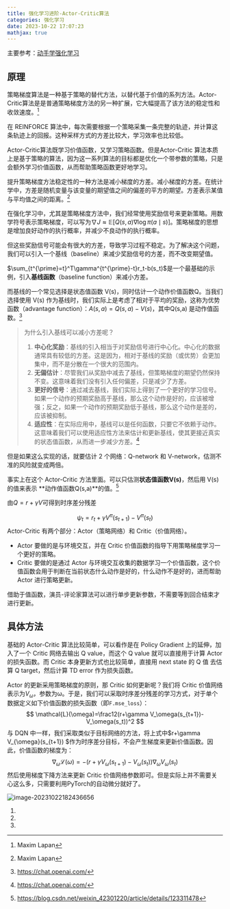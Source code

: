```yaml
---
title: 强化学习进阶-Actor-Critic算法
categories: 强化学习
date: 2023-10-22 17:07:23
mathjax: true
---
```


主要参考：[动手学强化学习](https://hrl.boyuai.com/chapter/2/actor-critic算法)

## 原理

策略梯度算法是一种基于策略的替代方法，以替代基于价值的系列方法。Actor-Critic算法是是普通策略梯度方法的另一种扩展，它大幅提高了该方法的稳定性和收敛速度。[^深度强化学习实践]

在 REINFORCE 算法中，每次需要根据一个策略采集一条完整的轨迹，并计算这条轨迹上的回报。这种采样方式的方差比较大，学习效率也比较低。

Actor-Critic算法既学习价值函数，又学习策略函数。但是Actor-Critic 算法本质上是基于策略的算法，因为这一系列算法的目标都是优化一个带参数的策略，只是会额外学习价值函数，从而帮助策略函数更好地学习。

提升策略梯度方法稳定性的一种方法是减小梯度的方差。减小梯度的方差。在统计学中，方差是随机变量与该变量的期望值之间的偏差的平方的期望。方差表示某值与平均值之间的距离。[^深度强化学习实践]

在强化学习中，尤其是策略梯度方法中，我们经常使用奖励信号来更新策略。用数学符号表示策略梯度，可以写为$\nabla J\approx\mathbb{E}[Q(s,a)\nabla\log\pi(a\mid s)]$。策略梯度的思想是增加良好动作的执行概率，并减少不良动作的执行概率。

但这些奖励信号可能会有很大的方差，导致学习过程不稳定。为了解决这个问题，我们可以引入一个基线（baseline）来减少奖励信号的方差，而不改变期望值。

$\sum_{t^{\prime}=t}^T\gamma^{t^{\prime}-t}r_t-b(s_t)$是一个最基础的示例，引入**基线函数**（baseline function）来减小方差。

而基线的一个常见选择是状态值函数 V(s)，同时估计一个动作价值函数Q。当我们选择使用 V(s) 作为基线时，我们实际上是考虑了相对于平均的奖励，这称为优势函数（advantage function）：$A(s,a)=Q(s,a)-V(s)$，其中Q(s,a) 是动作值函数。[^Chatgpt]

> 为什么引入基线可以减小方差呢？
>
> 1. **中心化奖励**：基线的引入相当于对奖励信号进行中心化。中心化的数据通常具有较低的方差。这是因为，相对于基线的奖励（或优势）会更加集中，而不是分散在一个很大的范围内。
> 2. **无偏估计**：尽管我们从奖励中减去了基线，但策略梯度的期望仍然保持不变。这意味着我们没有引入任何偏差，只是减少了方差。
> 3. **更好的信号**：通过减去基线，我们实际上得到了一个更好的学习信号。如果一个动作的预期奖励高于基线，那么这个动作是好的，应该被增强；反之，如果一个动作的预期奖励低于基线，那么这个动作是差的，应该被抑制。
> 4. **适应性**：在实际应用中，基线可以是任何函数，只要它不依赖于动作。这意味着我们可以使用适应性方法来估计和更新基线，使其更接近真实的状态值函数，从而进一步减少方差。[^Chatgpt]

但是如果这么实现的话，就要估计 2 个网络：Q-network 和 V-network，估测不准的风险就变成两倍。

事实上在这个 Actor-Critic 方法里面。可以只估测**状态值函数V(s)**，然后用 V(s) 的值来表示 **动作值函数Q(s,a)**的值。[^CSDN]

由$Q=r+\gamma V$可得到时序差分残差

$$
\psi_t=r_t+\gamma V^\pi(s_{t+1})-V^\pi(s_t)
$$
Actor-Critic 有两个部分：Actor（策略网络）和 Critic（价值网络）。

- Actor 要做的是与环境交互，并在 Critic 价值函数的指导下用策略梯度学习一个更好的策略。
- Critic 要做的是通过 Actor 与环境交互收集的数据学习一个价值函数，这个价值函数会用于判断在当前状态什么动作是好的，什么动作不是好的，进而帮助 Actor 进行策略更新。

借助于值函数，演员-评论家算法可以进行单步更新参数，不需要等到回合结束才进行更新。

## 具体方法

基础的 Actor-Critic 算法比较简单，可以看作是在 Policy Gradient 上的延伸，加入了一个 Critic 网络去输出 Q value，而这个 Q value 就可以直接用于计算 Actor 的损失函数。而 Critic 本身更新方式也比较简单，直接用 next state 的 Q 值 去估算 Q target，然后计算 TD error 作为损失函数。

Actor 的更新采用策略梯度的原则，那 Critic 如何更新呢？我们将 Critic 价值网络表示为$V_ω$，参数为ω。于是，我们可以采取时序差分残差的学习方式，对于单个数据定义如下价值函数的损失函数（即`F.mse_loss`）：
$$
\mathcal{L}(\omega)=\frac12(r+\gamma V_\omega(s_{t+1})-V_\omega(s_t))^2
$$
与 DQN 中一样，我们采取类似于目标网络的方法，将上式中$r+\gamma V_{\omega}(s_{t+1}) $作为时序差分目标，不会产生梯度来更新价值函数。因此，价值函数的梯度为：
$$
\nabla_{\omega}\mathcal{L}(\omega)=-(r+\gamma V_{\omega}(s_{t+1})-V_{\omega}(s_{t}))\nabla_{\omega}V_{\omega}(s_{t})
$$
然后使用梯度下降方法来更新 Critic 价值网络参数即可。但是实际上并不需要关心这么多，只需要利用PyTorch的自动微分就好了。

![image-20231022182436656](images/image-20231022182436656.png)




1. [^深度强化学习实践]: Maxim Lapan

2. [^Chatgpt]: https://chat.openai.com/

3. [^CSDN]: https://blog.csdn.net/weixin_42301220/article/details/123311478